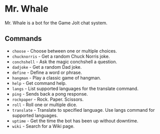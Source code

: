 # Mr. Whale

Mr. Whale is a bot for the Game Jolt chat system.

## Commands

- `choose` - Choose between one or multiple choices.
- `chucknorris` - Get a random Chuck Norris joke.
- `conchshell` - Ask the magic conchshell a question.
- `dadjoke` - Get a random Dad joke.
- `define` - Define a word or phrase.
- `hangman` - Play a classic game of hangman.
- `help` - Get command help.
- `langs` - List supported languages for the translate command.
- `ping` - Sends back a pong response.
- `rockpaper` - Rock. Paper. Scissors.
- `roll` - Roll one or multiple dice.
- `translate` - Translate to specified language. Use langs command for supported languages.
- `uptime` - Get the time the bot has been up without downtime.
- `wiki` - Search for a Wiki page.